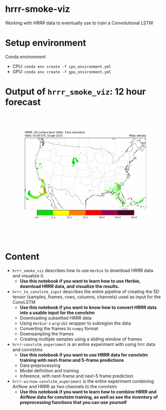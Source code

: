 # hrrr-smoke-viz
Working with HRRR data to eventually use to train a Convolutional LSTM

# Setup environment 
Conda environment 
- CPU: `conda env create -f cpu_environment.yml`
- GPU: `conda env create -f gpu_environment.yml`

# Output of `hrrr_smoke_viz`: 12 hour forecast
![](images/full_forecast.gif)

# Content
- `hrrr_smoke_viz` describes how to use `Herbie` to download HRRR data and visualize it.
    - **Use this notebook if you want to learn how to use Herbie, download HRRR data, and visualize the results.**
- `hrrr_to_convlstm_input` describes the entire pipeline of creating the 5D tensor (samples, frames, rows, columns, channels) used as input for the ConvLSTM 
    - **Use this notebook if you want to know how to convert HRRR data into a usable input for the convlstm**
    - Downloading subsetted HRRR data
    - Using `Herbie's` `wrgrib2` wrapper to subregion the data
    - Converting the frames to `numpy` format
    - Downsampling the frames 
    - Creating multiple samples using a sliding window of frames
- `hrrr-convlstm_experiment` is an entire experiment with using hrrr data and convlstms
    - **Use this notebook if you want to use HRRR data for convlstm training with next-frame and 5-frame predictions**
    - Data preprocessing
    - Model definition and training
    - Inference, with next-frame and next-5 frame prediction
- `hrrr-airnow-convlstm_experiment` is the entire experiment combining AirNow and HRRR as two channels to the convlstm
    - **Use this notebook if you want to learn how to combine HRRR and AirNow data for convlstm training, as well as see the inventory of preprocessing functions that you can use yourself**
